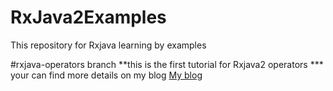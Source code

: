 # RxJava2Examples
This repository for Rxjava learning by examples

#rxjava-operators branch
**this is the first tutorial for Rxjava2 operators
*** your can find more details on my blog
<a href="http://mahmoudramadan.net/introduction-rxjava-operators/">My blog</a>

